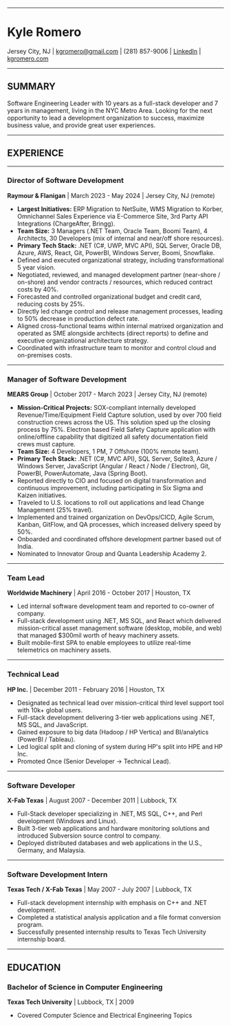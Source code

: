     
---

# Kyle Romero

Jersey City, NJ | kgromero@gmail.com | (281) 857-9006 | [LinkedIn](https://www.linkedin.com/in/kyleromero) | [kgromero.com](https://kgromero.com)

---

## SUMMARY

Software Engineering Leader with 10 years as a full-stack developer and 7 years in management, living in the NYC Metro Area. Looking for the next opportunity to lead a development organization to success, maximize business value, and provide great user experiences.

---

## EXPERIENCE

---

### Director of Software Development
**Raymour & Flanigan** | March 2023 - May 2024 | Jersey City, NJ (remote)

- **Largest Initiatives:** ERP Migration to NetSuite, WMS Migration to Korber, Omnichannel Sales Experience via E-Commerce Site, 3rd Party API Integrations (ChargeAfter, Bringg).
- **Team Size:** 3 Managers (.NET Team, Oracle Team, Boomi Team), 4 Architects, 30 Developers (mix of internal and near/off shore resources).
- **Primary Tech Stack:** .NET (C#, UWP, MVC API), SQL Server, Oracle DB, Azure, AWS, React, Git, PowerBI, Windows Server, Boomi, Snowflake.
- Defined and executed organizational strategy, including transformational 5 year vision.
- Negotiated, reviewed, and managed development partner (near-shore / on-shore) and vendor contracts / resources, which reduced contract costs by 40%.
- Forecasted and controlled organizational budget and credit card, reducing costs by 25%.
- Directly led change control and release management processes, leading to 50% decrease in production defect rate.
- Aligned cross-functional teams within internal matrixed organization and operated as SME alongside architects (direct reports) to define and executive organizational architecture strategy.
- Coordinated with infrastructure team to monitor and control cloud and on-premises costs.

---

### Manager of Software Development
**MEARS Group** | October 2017 - March 2023 | Jersey City, NJ (remote)

- **Mission-Critical Projects:** SOX-compliant internally developed Revenue/Time/Equipment Field Capture solution, used by over 700 field construction crews across the US. This solution sped up the closing process by 75%. Electron based Field Safety Capture application with online/offline capability that digitized all safety documentation field crews must capture.
- **Team Size:** 4 Developers, 1 PM, 7 Offshore (100% remote team).
- **Primary Tech Stack:** .NET (C#, MVC API), SQL Server, Sqlite3, Azure / Windows Server, JavaScript (Angular / React / Node / Electron), Git, PowerBI, PowerAutomate, Java (Spring Boot).
- Reported directly to CIO and focused on digital transformation and continuous improvement, including participating in Six Sigma and Kaizen initiatives.
- Traveled to U.S. locations to roll out applications and lead Change Management (25% travel).
- Implemented and trained organization on DevOps/CICD, Agile Scrum, Kanban, GitFlow, and QA processes, which increased delivery speed by 50%.
- Onboarded and coordinated offshore development partner based out of India.
- Nominated to Innovator Group and Quanta Leadership Academy 2.

---

### Team Lead
**Worldwide Machinery** | April 2016 - October 2017 | Houston, TX

- Led internal software development team and reported to co-owner of company.
- Full-stack development using .NET, MS SQL, and React which delivered mission-critical asset management software (desktop, mobile, and web) that managed $300mil worth of heavy machinery assets.
- Built mobile-first SPA to enable employees to utilize real-time telemetrics on machinery assets.

---

### Technical Lead
**HP Inc.** | December 2011 - February 2016 | Houston, TX

- Designated as technical lead over mission-critical third level support tool with 10k+ global users.
- Full-stack development delivering 3-tier web applications using .NET, MS SQL, and JavaScript.
- Gained exposure to big data (Hadoop / HP Vertica) and BI/analytics (PowerBI / Tableau).
- Led logical split and cloning of system during HP's split into HPE and HP Inc.
- Promoted Once (Senior Developer → Technical Lead).

---

### Software Developer
**X-Fab Texas** | August 2007 - December 2011 | Lubbock, TX

- Full-Stack developer specializing in .NET, MS SQL, C++, and Perl development (Windows and Linux).
- Built 3-tier web applications and hardware monitoring solutions and introduced Subversion source control to company.
- Deployed distributed databases and web applications in the U.S., Germany, and Malaysia.

---

### Software Development Intern
**Texas Tech / X-Fab Texas** | May 2007 - July 2007 | Lubbock, TX

- Full-stack development internship with emphasis on C++ and .NET development.
- Completed a statistical analysis application and a file format conversion program.
- Successfully presented internship results to Texas Tech University internship board.

---

## EDUCATION

### Bachelor of Science in Computer Engineering
**Texas Tech University** | Lubbock, TX | 2009

- Covered Computer Science and Electrical Engineering Topics
